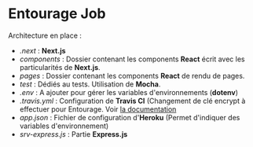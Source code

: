 # Entourage Job
Architecture en place :

- *.next* : **Next.js**
- *components* : Dossier contenant les components **React** écrit avec les particularités de **Next.js**.
- *pages* : Dossier contenant les components **React** de rendu de pages.
- *test* : Dédiés au tests. Utilisation de **Mocha**.
- *.env* : A ajouter pour gérer les variables d'environnements (**dotenv**)
- *.travis.yml* : Configuration de **Travis CI** (Changement de clé encrypt à effectuer pour Entourage. Voir [la documentation](https://docs.travis-ci.com/user/deployment/heroku/)
- *app.json* : Fichier de configuration d'**Heroku** (Permet d'indiquer des variables d'environnement)
- *srv-express.js* : Partie **Express.js**